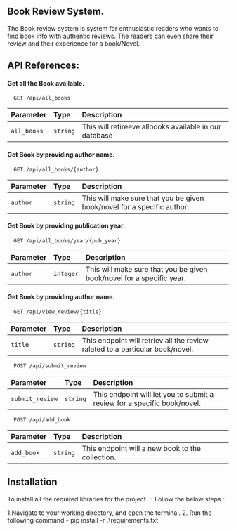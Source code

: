 ## Book Review System.

The Book review system is system for enthusiastic readers who wants to find book info with authentic reviews.
The readers can even share their review and their experience for a book/Novel.

## API References: 

#### Get all  the Book available.

```http
  GET /api/all_books
```

| Parameter | Type     | Description                |
| :-------- | :------- | :------------------------- |
| `all_books` | `string` | This will retireeve allbooks available in our database |

#### Get Book by providing author name.

```http
  GET /api/all_books/{author}
```

| Parameter | Type     | Description                       |
| :-------- | :------- | :-------------------------------- |
| `author`  | `string` | This will make sure that you be given book/novel for a specific author.|

#### Get Book by providing publication year.

```http
  GET /api/all_books/year/{pub_year}
```
| Parameter | Type     | Description                       |
| :-------- | :------- | :-------------------------------- |
| `author`      | `integer` | This will make sure that you be given book/novel for a specific year. |

#### Get Book by providing author name.

```http
  GET /api/view_review/{title}
```

| Parameter | Type     | Description                       |
| :-------- | :------- | :-------------------------------- |
| `title`   | `string` | This endpoint will retriev all the review ralated to a particular book/novel. |

```http
  POST /api/submit_review
```

| Parameter | Type     | Description                       |
| :-------- | :------- | :-------------------------------- |
| `submit_review`| `string` | This endpoint will let you to submit a review for a specific book/novel.|

```http
  POST /api/add_book
```

| Parameter | Type     | Description                       |
| :-------- | :------- | :-------------------------------- |
| `add_book`  | `string` | This endpoint will a new book to the collection. |

## Installation

To install all the required libraries for the project.
:: Follow the below steps ::

1.Navigate to your working directory, and open the terminal.
2. Run the following command - pip install -r .\requirements.txt

    
